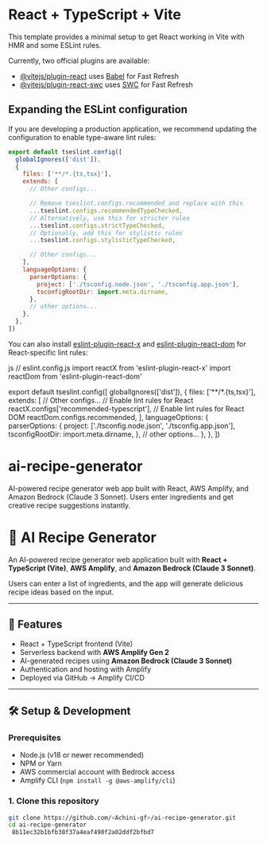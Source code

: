  
# React + TypeScript + Vite

This template provides a minimal setup to get React working in Vite with HMR and some ESLint rules.

Currently, two official plugins are available:

- [@vitejs/plugin-react](https://github.com/vitejs/vite-plugin-react/blob/main/packages/plugin-react) uses [Babel](https://babeljs.io/) for Fast Refresh
- [@vitejs/plugin-react-swc](https://github.com/vitejs/vite-plugin-react/blob/main/packages/plugin-react-swc) uses [SWC](https://swc.rs/) for Fast Refresh

## Expanding the ESLint configuration

If you are developing a production application, we recommend updating the configuration to enable type-aware lint rules:

```js
export default tseslint.config([
  globalIgnores(['dist']),
  {
    files: ['**/*.{ts,tsx}'],
    extends: [
      // Other configs...

      // Remove tseslint.configs.recommended and replace with this
      ...tseslint.configs.recommendedTypeChecked,
      // Alternatively, use this for stricter rules
      ...tseslint.configs.strictTypeChecked,
      // Optionally, add this for stylistic rules
      ...tseslint.configs.stylisticTypeChecked,

      // Other configs...
    ],
    languageOptions: {
      parserOptions: {
        project: ['./tsconfig.node.json', './tsconfig.app.json'],
        tsconfigRootDir: import.meta.dirname,
      },
      // other options...
    },
  },
])
```

You can also install [eslint-plugin-react-x](https://github.com/Rel1cx/eslint-react/tree/main/packages/plugins/eslint-plugin-react-x) and [eslint-plugin-react-dom](https://github.com/Rel1cx/eslint-react/tree/main/packages/plugins/eslint-plugin-react-dom) for React-specific lint rules:

js
// eslint.config.js
import reactX from 'eslint-plugin-react-x'
import reactDom from 'eslint-plugin-react-dom'

export default tseslint.config([
  globalIgnores(['dist']),
  {
    files: ['**/*.{ts,tsx}'],
    extends: [
      // Other configs...
      // Enable lint rules for React
      reactX.configs['recommended-typescript'],
      // Enable lint rules for React DOM
      reactDom.configs.recommended,
    ],
    languageOptions: {
      parserOptions: {
        project: ['./tsconfig.node.json', './tsconfig.app.json'],
        tsconfigRootDir: import.meta.dirname,
      },
      // other options...
    },
  },
])


# ai-recipe-generator
AI-powered recipe generator web app built with React, AWS Amplify, and Amazon Bedrock (Claude 3 Sonnet). Users enter ingredients and get creative recipe suggestions instantly.
# 🍳 AI Recipe Generator

An AI-powered recipe generator web application built with **React + TypeScript (Vite)**, **AWS Amplify**, and **Amazon Bedrock (Claude 3 Sonnet)**.  

Users can enter a list of ingredients, and the app will generate delicious recipe ideas based on the input.

---

## 🚀 Features
- React + TypeScript frontend (Vite)
- Serverless backend with **AWS Amplify Gen 2**
- AI-generated recipes using **Amazon Bedrock (Claude 3 Sonnet)**
- Authentication and hosting with Amplify
- Deployed via GitHub → Amplify CI/CD

---

## 🛠️ Setup & Development

### Prerequisites
- Node.js (v18 or newer recommended)
- NPM or Yarn
- AWS commercial account with Bedrock access
- Amplify CLI (`npm install -g @aws-amplify/cli`)

### 1. Clone this repository
```bash
git clone https://github.com/<Achini-gf>/ai-recipe-generator.git
cd ai-recipe-generator
 8b11ec32b1bfb38f37a4eaf490f2a02ddf2bfbd7
